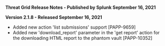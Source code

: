 **Threat Grid Release Notes - Published by Splunk September 16, 2021**


**Version 2.1.8 - Released September 16, 2021**

* Added new action 'list submissions' support [PAPP-9659]
* Added new 'download\_report' parameter in the 'get report' action for the downloading HTML report to the phantom vault [PAPP-10352]
